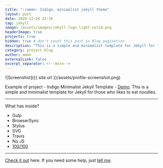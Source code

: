 ```yaml
---
title: ":ramen: Indigo, minimalist jekyll theme"
layout: post
date: 2020-12-28 22:10
tag: jekyll
image: /assets/images/jekyll-logo-light-solid.png
headerImage: true
projects: true
hidden: true # don't count this post in blog pagination
description: "This is a simple and minimalist template for Jekyll for those who likes to eat noodles."
category: project blog
author: aman
externalLink: false
excerpt_separator: <!--more-->
---
```


![Screenshot]({{ site.url }}/assets/profile-screenshot.png)

Example of project - Indigo Minimalist Jekyll Template - [Demo](https://sergiokopplin.github.io/indigo/). This is a simple and minimalist template for Jekyll for those who likes to eat noodles.
<!--more-->
---

What has inside?

- Gulp
- BrowserSync
- Stylus
- SVG
- Travis
- No JS
- [100/100](https://developers.google.com/speed/pagespeed/insights/?url=https%3A%2F%2Famangoyal.me%2F)

---

[Check it out](https://sergiokopplin.github.io/indigo/) here.
If you need some help, just [tell me](https://github.com/sergiokopplin/indigo/issues).
